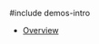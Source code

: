 #include demos-intro

- [Overview](https://js.devexpress.com/Demos/WidgetsGallery/Demo/MultiView/Overview/)